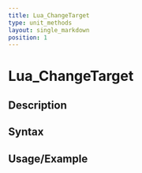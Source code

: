 ```yaml
---
title: Lua_ChangeTarget
type: unit_methods
layout: single_markdown
position: 1
---
```


# Lua_ChangeTarget

## Description

## Syntax

## Usage/Example


